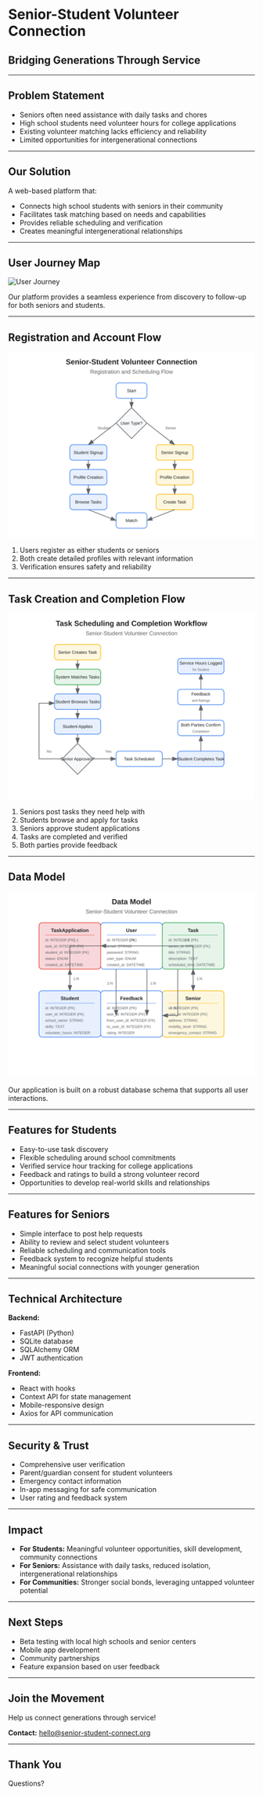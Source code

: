 # Senior-Student Volunteer Connection
## Bridging Generations Through Service

---

## Problem Statement

- Seniors often need assistance with daily tasks and chores
- High school students need volunteer hours for college applications
- Existing volunteer matching lacks efficiency and reliability
- Limited opportunities for intergenerational connections

---

## Our Solution

A web-based platform that:
- Connects high school students with seniors in their community
- Facilitates task matching based on needs and capabilities
- Provides reliable scheduling and verification
- Creates meaningful intergenerational relationships

---

## User Journey Map

![User Journey](user-journey.svg)

Our platform provides a seamless experience from discovery to follow-up for both seniors and students.

---

## Registration and Account Flow

![Registration Flow](registration-flow.svg)

1. Users register as either students or seniors
2. Both create detailed profiles with relevant information
3. Verification ensures safety and reliability

---

## Task Creation and Completion Flow

![Task Flow](task-flow.svg)

1. Seniors post tasks they need help with
2. Students browse and apply for tasks
3. Seniors approve student applications
4. Tasks are completed and verified
5. Both parties provide feedback

---

## Data Model

![Data Model](data-model.svg)

Our application is built on a robust database schema that supports all user interactions.

---

## Features for Students

- Easy-to-use task discovery
- Flexible scheduling around school commitments
- Verified service hour tracking for college applications
- Feedback and ratings to build a strong volunteer record
- Opportunities to develop real-world skills and relationships

---

## Features for Seniors

- Simple interface to post help requests
- Ability to review and select student volunteers
- Reliable scheduling and communication tools
- Feedback system to recognize helpful students
- Meaningful social connections with younger generation

---

## Technical Architecture

**Backend:**
- FastAPI (Python)
- SQLite database
- SQLAlchemy ORM
- JWT authentication

**Frontend:**
- React with hooks
- Context API for state management
- Mobile-responsive design
- Axios for API communication

---

## Security & Trust

- Comprehensive user verification
- Parent/guardian consent for student volunteers
- Emergency contact information
- In-app messaging for safe communication
- User rating and feedback system

---

## Impact

- **For Students:** Meaningful volunteer opportunities, skill development, community connections
- **For Seniors:** Assistance with daily tasks, reduced isolation, intergenerational relationships
- **For Communities:** Stronger social bonds, leveraging untapped volunteer potential

---

## Next Steps

- Beta testing with local high schools and senior centers
- Mobile app development
- Community partnerships
- Feature expansion based on user feedback

---

## Join the Movement

Help us connect generations through service!

**Contact:** hello@senior-student-connect.org

---

## Thank You

Questions?